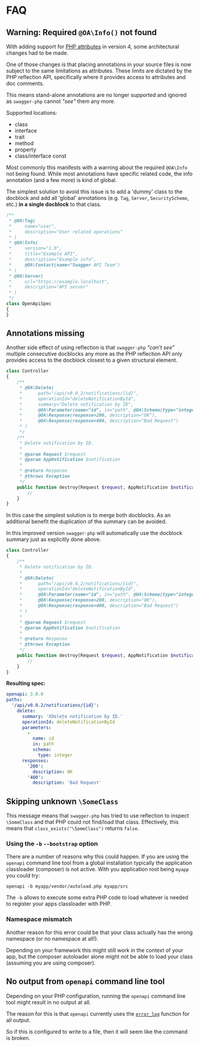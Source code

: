 # FAQ

## Warning: Required `@OA\Info()` not found

With adding support for [PHP attributes](https://www.php.net/manual/en/language.attributes.php) in version 4, some
architectural changes had to be made.

One of those changes is that placing annotations in your source files is now subject to the same limitations as attributes.
These limits are dictated by the PHP reflection API, specifically where it provides access to attributes and doc comments.

This means stand-alone annotations are no longer supported and ignored as `swagger-php` cannot _"see"_ them any more.

Supported locations:
* class
* interface
* trait
* method
* property
* class/interface const

Most commonly this manifests with a warning about the required `@OA\Info` not being found. While most annotations have specific
related code, the info annotation (and a few more) is kind of global.

The simplest solution to avoid this issue is to add a 'dummy' class to the docblock and add
all 'global' annotations (e.g. `Tag`, `Server`, `SecurityScheme`, etc.) **in a single docblock** to that class.

```php
/**
 * @OA\Tag(
 *     name="user",
 *     description="User related operations"
 * )
 * @OA\Info(
 *     version="1.0",
 *     title="Example API",
 *     description="Example info",
 *     @OA\Contact(name="Swagger API Team")
 * )
 * @OA\Server(
 *     url="https://example.localhost",
 *     description="API server"
 * )
 */
class OpenApiSpec
{
}
```

## Annotations missing

Another side effect of using reflection is that `swagger-php` _"can't see"_ multiple consecutive docblocks any more as the PHP reflection API only provides access to the docblock closest to a given structural element.

```php
class Controller
{
    /**
     * @OA\Delete(
     *      path="/api/v0.0.2/notifications/{id}",
     *      operationId="deleteNotificationById",
     *      summary="Delete notification by ID",
     *      @OA\Parameter(name="id", in="path", @OA\Schema(type="integer")),
     *      @OA\Response(response=200, description="OK"),
     *      @OA\Response(response=400, description="Bad Request")
     * )
     */
    /**
     * Delete notification by ID.
     *
     * @param Request $request
     * @param AppNotification $notification
     *
     * @return Response
     * @throws Exception
     */
    public function destroy(Request $request, AppNotification $notification) {
        //
    }
}
```

In this case the simplest solution is to merge both docblocks. As an additional benefit the duplication of the summary can be avoided.

In this improved version `swagger-php` will automatically use the docblock summary just as explicitly done above.

```php
class Controller
{
    /**
     * Delete notification by ID.
     *
     * @OA\Delete(
     *      path="/api/v0.0.2/notifications/{id}",
     *      operationId="deleteNotificationById",
     *      @OA\Parameter(name="id", in="path", @OA\Schema(type="integer")),
     *      @OA\Response(response=200, description="OK"),
     *      @OA\Response(response=400, description="Bad Request")
     * )
     *
     * @param Request $request
     * @param AppNotification $notification
     *
     * @return Response
     * @throws Exception
     */
    public function destroy(Request $request, AppNotification $notification) {
        //
    }
}
```

**Resulting spec:**
```yaml
openapi: 3.0.0
paths:
  '/api/v0.0.2/notifications/{id}':
    delete:
      summary: 'XDelete notification by ID.'
      operationId: deleteNotificationById
      parameters:
        -
          name: id
          in: path
          schema:
            type: integer
      responses:
        '200':
          description: OK
        '400':
          description: 'Bad Request'

```

## Skipping unknown `\SomeClass`

This message means that `swagger-php` has tried to use reflection to inspect `\SomeClass` and that PHP could not find/load
that class. Effectively, this means that `class_exists("\SomeClass")` returns `false`.

### Using the `-b` `--bootstrap` option

There are a number of reasons why this could happen. If you are using the `openapi` command line tool from a global
installation typically the application classloader (composer) is not active.
With you application root being `myapp` you could try:

```shell
openapi -b myapp/vendor/autoload.php myapp/src
```

The `-b` allows to execute some extra PHP code to load whatever is needed to register your apps classloader with PHP.

### Namespace mismatch

Another reason for this error could be that your class actually has the wrong namespace (or no namespace at all!).

Depending on your framework this might still work in the context of your app, but the composer autoloader
alone might not be able to load your class (assuming you are using composer).

## No output from `openapi` command line tool

Depending on your PHP configuration, running the `openapi` command line tool might result in no output at all.

The reason for this is that `openapi` currently uses the [`error_log`](https://www.php.net/manual/en/function.error-log.php)
function for all output.

So if this is configured to write to a file, then it will seem like the command is broken.
